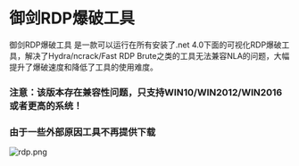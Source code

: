 <H1>御剑RDP爆破工具</H1>
御剑RDP爆破工具 是一款可以运行在所有安装了.net 4.0下面的可视化RDP爆破工具，解决了Hydra/ncrack/Fast RDP Brute之类的工具无法兼容NLA的问题，大幅提升了爆破速度和降低了工具的使用难度。<br>
<H3>注意：该版本存在兼容性问题，只支持WIN10/WIN2012/WIN2016或者更高的系统！</H3>
<H3>由于一些外部原因工具不再提供下载</H3>

![rdp.png](rdp.png)
